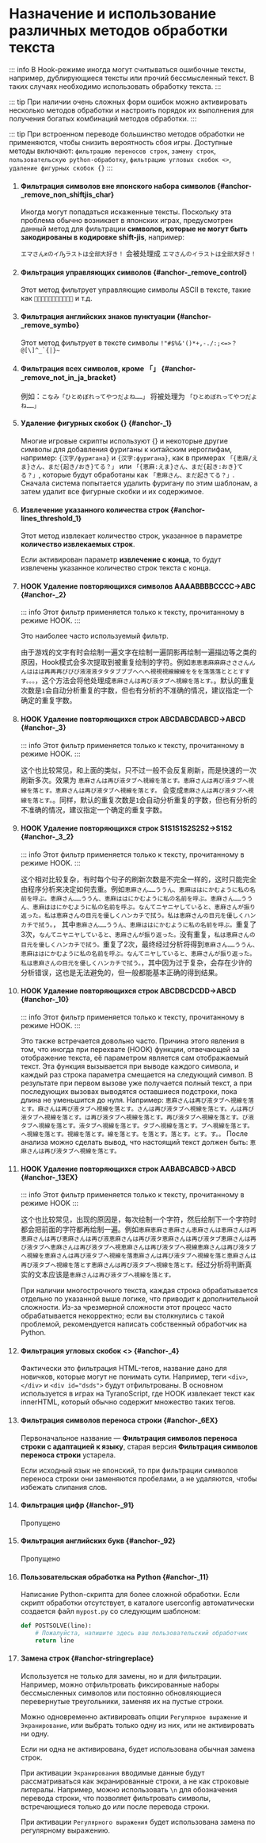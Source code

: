 # Назначение и использование различных методов обработки текста

::: info
В Hook-режиме иногда могут считываться ошибочные тексты, например, дублирующиеся тексты или прочий бессмысленный текст. В таких случаях необходимо использовать обработку текста.
:::

::: tip
При наличии очень сложных форм ошибок можно активировать несколько методов обработки и настроить порядок их выполнения для получения богатых комбинаций методов обработки.
:::

::: tip
При встроенном переводе большинство методов обработки не применяются, чтобы снизить вероятность сбоя игры. Доступные методы включают: `фильтрацию переносов строк`, `замену строк`, `пользовательскую python-обработку`, `фильтрацию угловых скобок <>`, `удаление фигурных скобок {}`
:::


1. #### Фильтрация символов вне японского набора символов {#anchor-_remove_non_shiftjis_char}

    Иногда могут попадаться искаженные тексты. Поскольку эта проблема обычно возникает в японских играх, предусмотрен данный метод для фильтрации **символов, которые не могут быть закодированы в кодировке shift-jis**, например:

    `エマさんԟのイԠラストは全部大好き！` 会被处理成 `エマさんのイラストは全部大好き！`

1. #### Фильтрация управляющих символов {#anchor-_remove_control}

    Этот метод фильтрует управляющие символы ASCII в тексте, такие как `` и т.д.

1. #### Фильтрация английских знаков пунктуации {#anchor-_remove_symbo}

    Этот метод фильтрует в тексте символы ```!"#$%&'()*+,-./:;<=>？@[\]^_`{|}~```

1. #### Фильтрация всех символов, кроме 「」 {#anchor-_remove_not_in_ja_bracket}

    例如：`こなみ「ひとめぼれってやつだよね……」` 将被处理为 `「ひとめぼれってやつだよね……」`

1. #### Удаление фигурных скобок {} {#anchor-_1}

    Многие игровые скрипты используют {} и некоторые другие символы для добавления фуриганы к китайским иероглифам, например: `{汉字/фуригана}` и `{汉字:фуригана}`, как в примерах `「{恵麻/えま}さん、まだ{起き/おき}てる？」` или `「{恵麻:えま}さん、まだ{起き:おき}てる？」`, которые будут обработаны как `「恵麻さん、まだ起きてる？」`. Сначала система попытается удалить фуригану по этим шаблонам, а затем удалит все фигурные скобки и их содержимое.

1. #### Извлечение указанного количества строк {#anchor-lines_threshold_1}

    Этот метод извлекает количество строк, указанное в параметре **количество извлекаемых строк**.

    Если активирован параметр **извлечение с конца**, то будут извлечены указанное количество строк текста с конца.

1. #### HOOK Удаление повторяющихся символов AAAABBBBCCCC->ABC {#anchor-_2}

    ::: info
    Этот фильтр применяется только к тексту, прочитанному в режиме HOOK.
    :::

    Это наиболее часто используемый фильтр.

    由于游戏的文字有时会绘制一遍文字在绘制一遍阴影再绘制一遍描边等之类的原因，Hook模式会多次提取到被重复绘制的字符。例如`恵恵恵麻麻麻さささんんんははは再再再びびび液液液タタタブブブへへへ視視視線線線ををを落落落とととすすす。。。`，这个方法会将他处理成`恵麻さんは再び液タブへ視線を落とす。`。默认的重复次数是`1`会自动分析重复的字数，但也有分析的不准确的情况，建议指定一个确定的重复字数。

1. #### HOOK Удаление повторяющихся строк ABCDABCDABCD->ABCD {#anchor-_3}

    ::: info
    Этот фильтр применяется только к тексту, прочитанному в режиме HOOK.
    :::

    这个也比较常见，和上面的类似，只不过一般不会反复刷新，而是快速的一次刷新多次。效果为 `恵麻さんは再び液タブへ視線を落とす。恵麻さんは再び液タブへ視線を落とす。恵麻さんは再び液タブへ視線を落とす。` 会变成`恵麻さんは再び液タブへ視線を落とす。`。同样，默认的重复次数是`1`会自动分析重复的字数，但也有分析的不准确的情况，建议指定一个确定的重复字数。

1. #### HOOK Удаление повторяющихся строк S1S1S1S2S2S2->S1S2 {#anchor-_3_2}

    ::: info
    Этот фильтр применяется только к тексту, прочитанному в режиме HOOK.
    :::

    这个相对比较复杂，有时每个句子的刷新次数是不完全一样的，这时只能完全由程序分析来决定如何去重。例如`恵麻さん……ううん、恵麻ははにかむように私の名前を呼ぶ。恵麻さん……ううん、恵麻ははにかむように私の名前を呼ぶ。恵麻さん……ううん、恵麻ははにかむように私の名前を呼ぶ。なんてニヤニヤしていると、恵麻さんが振り返った。私は恵麻さんの目元を優しくハンカチで拭う。私は恵麻さんの目元を優しくハンカチで拭う。`， 其中`恵麻さん……ううん、恵麻ははにかむように私の名前を呼ぶ。`重复了3次，`なんてニヤニヤしていると、恵麻さんが振り返った。`没有重复，`私は恵麻さんの目元を優しくハンカチで拭う。`重复了2次，最终经过分析将得到`恵麻さん……ううん、恵麻ははにかむように私の名前を呼ぶ。なんてニヤしていると、恵麻さんが振り返った。私は恵麻さんの目元を優しくハンカチで拭う。`，其中因为过于复杂，会存在少许的分析错误，这也是无法避免的，但一般都能基本正确的得到结果。

1. #### HOOK Удаление повторяющихся строк ABCDBCDCDD->ABCD {#anchor-_10}

    ::: info
    Этот фильтр применяется только к тексту, прочитанному в режиме HOOK.
    :::

    Это также встречается довольно часто. Причина этого явления в том, что иногда при перехвате (HOOK) функции, отвечающей за отображение текста, её параметром является сам отображаемый текст. Эта функция вызывается при выводе каждого символа, и каждый раз строка параметра смещается на следующий символ. В результате при первом вызове уже получается полный текст, а при последующих вызовах выводятся оставшиеся подстроки, пока длина не уменьшится до нуля. Например: `恵麻さんは再び液タブへ視線を落とす。麻さんは再び液タブへ視線を落とす。さんは再び液タブへ視線を落とす。んは再び液タブへ視線を落とす。は再び液タブへ視線を落とす。再び液タブへ視線を落とす。び液タブへ視線を落とす。液タブへ視線を落とす。タブへ視線を落とす。ブへ視線を落とす。へ視線を落とす。視線を落とす。線を落とす。を落とす。落とす。とす。す。。` После анализа можно сделать вывод, что настоящий текст должен быть: `恵麻さんは再び液タブへ視線を落とす。`

1. #### HOOK Удаление повторяющихся строк AABABCABCD->ABCD {#anchor-_13EX}

    ::: info
    Этот фильтр применяется только к тексту, прочитанному в режиме HOOK
    :::

    这个也比较常见，出现的原因是，每次绘制一个字符，然后绘制下一个字符时都会把前面的字符都再绘制一遍。例如`恵麻恵麻さ恵麻さん恵麻さんは恵麻さんは再恵麻さんは再び恵麻さんは再び液恵麻さんは再び液タ恵麻さんは再び液タブ恵麻さんは再び液タブへ恵麻さんは再び液タブへ視恵麻さんは再び液タブへ視線恵麻さんは再び液タブへ視線を恵麻さんは再び液タブへ視線を落恵麻さんは再び液タブへ視線を落と恵麻さんは再び液タブへ視線を落とす恵麻さんは再び液タブへ視線を落とす。`经过分析将判断真实的文本应该是`恵麻さんは再び液タブへ視線を落とす。`

    При наличии многострочного текста, каждая строка обрабатывается отдельно по указанной выше логике, что приводит к дополнительной сложности. Из-за чрезмерной сложности этот процесс часто обрабатывается некорректно; если вы столкнулись с такой проблемой, рекомендуется написать собственный обработчик на Python.

1. #### Фильтрация угловых скобок <> {#anchor-_4}

    Фактически это фильтрация HTML-тегов, название дано для новичков, которые могут не понимать сути. Например, теги `<div>`, `</div>` и `<div id="dsds">` будут отфильтрованы. В основном используется в играх на TyranoScript, где HOOK извлекает текст как innerHTML, который обычно содержит множество таких тегов.

1. #### Фильтрация символов переноса строки {#anchor-_6EX}

    Первоначальное название — **Фильтрация символов переноса строки с адаптацией к языку**, старая версия **Фильтрация символов переноса строки** устарела.

    Если исходный язык не японский, то при фильтрации символов переноса строки они заменяются пробелами, а не удаляются, чтобы избежать слипания слов.

1. #### Фильтрация цифр {#anchor-_91}

    Пропущено

1. #### Фильтрация английских букв {#anchor-_92}

    Пропущено

1. #### Пользовательская обработка на Python {#anchor-_11}

    Написание Python-скрипта для более сложной обработки. Если скрипт обработки отсутствует, в каталоге userconfig автоматически создается файл `mypost.py` со следующим шаблоном:

    ```python
    def POSTSOLVE(line):
        # Пожалуйста, напишите здесь ваш пользовательский обработчик
        return line
    ```

1. #### Замена строк {#anchor-stringreplace}

    Используется не только для замены, но и для фильтрации. Например, можно отфильтровать фиксированные наборы бессмысленных символов или постоянно обновляющиеся перевернутые треугольники, заменяя их на пустые строки.

    Можно одновременно активировать опции `Регулярное выражение` и `Экранирование`, или выбрать только одну из них, или не активировать ни одну.

    Если ни одна не активирована, будет использована обычная замена строк.

    При активации `Экранирования` вводимые данные будут рассматриваться как экранированные строки, а не как строковые литералы. Например, можно использовать `\n` для обозначения перевода строки, что позволяет фильтровать символы, встречающиеся только до или после перевода строки.

    При активации `Регулярного выражения` будет использована замена по регулярному выражению.
